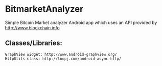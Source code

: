 # BitmarketAnalyzer
Simple Bitcoin Market analyzer Android app which uses an API provided by http://www.blockchain.info

## Classes/Libraries:
```
GraphView widget: http://www.android-graphview.org/
HttpUtils class: http://loopj.com/android-async-http/
```
